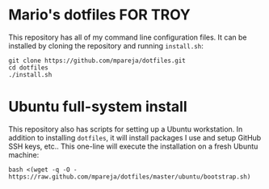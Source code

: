 # Mario's dotfiles FOR TROY

This repository has all of my command line configuration files. It can be installed by cloning the repository and running `install.sh`:

```
git clone https://github.com/mpareja/dotfiles.git
cd dotfiles
./install.sh
```

# Ubuntu full-system install

This repository also has scripts for setting up a Ubuntu workstation. In addition to installing `dotfiles`, it will install packages I use and setup GitHub SSH keys, etc.. This one-line will execute the installation on a fresh Ubuntu machine:

    bash <(wget -q -O - https://raw.github.com/mpareja/dotfiles/master/ubuntu/bootstrap.sh)
